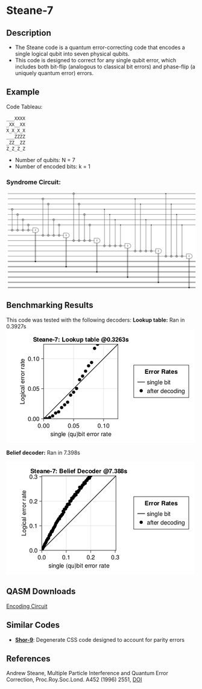 # Steane-7

## Description
 - The Steane code is a quantum error-correcting code that encodes a single logical qubit into seven physical qubits.
 - This code is designed to correct for any single qubit error, which includes both bit-flip (analogous to classical bit errors) and phase-flip (a uniquely quantum error) errors.

## Example
Code Tableau:
```
___XXXX
_XX__XX
X_X_X_X
___ZZZZ
_ZZ__ZZ
Z_Z_Z_Z
```

- Number of qubits: N = 7
- Number of encoded bits: k = 1
### Syndrome Circuit:
![Steane-7 Syndrome Circuit](images\codeplots\Steane-7-codeplot.png)

## Benchmarking Results
This code was tested with the following decoders:
**Lookup table:** Ran in 0.3927s
![Steane-7 Truth Table PP](images\performanceplots\Steane-7-lookuptable.png)

**Belief decoder:** Ran in 7.398s

![Steane-7 Belief Decoder PP](images\performanceplots\Steane-7-beliefa.png)

##

## QASM Downloads
[Encoding Circuit](QASMDownloads\\Steane-7-encodingCircuit.qasm)

## Similar Codes
- **[Shor-9](https://math.mit.edu/~shor/papers/good-codes.pdf)**: Degenerate CSS code designed to account for parity errors

## References
Andrew Steane, Multiple Particle Interference and Quantum Error Correction, Proc.Roy.Soc.Lond. A452 (1996) 2551, [DOI](https://doi.org/10.1098/rspa.1996.0136)